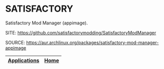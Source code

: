 # SATISFACTORY

 Satisfactory Mod Manager (appimage).

 SITE: https://github.com/satisfactorymodding/SatisfactoryModManager

 SOURCE: https://aur.archlinux.org/packages/satisfactory-mod-manager-appimage

 | [Applications](https://portable-linux-apps.github.io/apps.html) | [Home](https://portable-linux-apps.github.io)
 | --- | --- |
